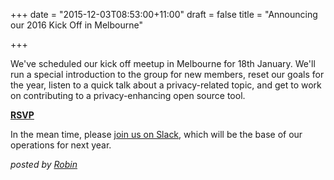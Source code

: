 +++
date = "2015-12-03T08:53:00+11:00"
draft = false
title = "Announcing our 2016 Kick Off in Melbourne"

+++

We've scheduled our kick off meetup in Melbourne for 18th January. We'll run a special introduction to the group for new members, reset our goals for the year, listen to a quick talk about a privacy-related topic, and get to work on contributing to a privacy-enhancing open source tool.

<p class="center"><a class="button" href="http://www.meetup.com/cryptohack-melbourne/events/227170695/"><strong>RSVP</strong></a></p>

In the mean time, please [join us on Slack](https://cryptohack.herokuapp.com), which will be the base of our operations for next year. 

*posted by [Robin](http://robindoherty.com)*
